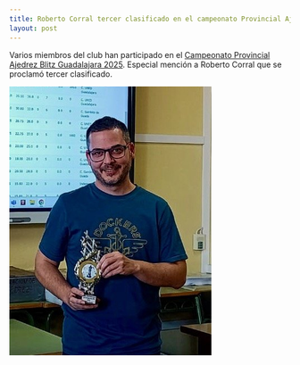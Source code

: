```yaml
---
title: Roberto Corral tercer clasificado en el campeonato Provincial Ajedrez Blitz Guadalajara 2025
layout: post
---
```


Varios miembros del club han participado en el [Campeonato Provincial Ajedrez Blitz Guadalajara 2025](https://info64.org/cto-ajedrez-blitz-individual-absoluto-femenino-y-veteranos-guadalajara-2025/standings). Especial mención a Roberto Corral que se proclamó tercer clasificado. 

![Roberto Corral tercer clasificado provincial ajedrez blitz guadalajara 2025.jpeg](/assets/roberto-corral-provincial-blitz.jpeg)
